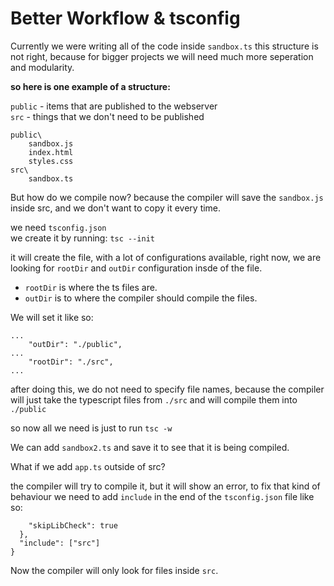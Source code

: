 # Better Workflow & tsconfig

Currently we were writing all of the code inside `sandbox.ts`
this structure is not right, because for bigger projects we will need much more seperation and modularity.

**so here is one example of a structure:**

`public` - items that are published to the webserver  
`src` - things that we don't need to be published 
```
public\ 
    sandbox.js
    index.html
    styles.css
src\
    sandbox.ts
```

But how do we compile now? because the compiler will save the `sandbox.js` inside src, and we don't want to copy it every time.

we need `tsconfig.json`  
we create it by  running:
`tsc --init`

it will create the file, with a lot of configurations available, right now, we are looking for `rootDir`  and `outDir` configuration insde of the file.  
- `rootDir` is where the ts files are.  
- `outDir` is to where the compiler should compile the files.

We will set it like so:
```
...
    "outDir": "./public",
...
    "rootDir": "./src",
...
```

after doing this, we do not need to specify file names, because the compiler will just take the typescript files from `./src` and will compile them into `./public`

so now all we need is just to run `tsc -w`

We can add `sandbox2.ts` and save it to see that it is being compiled.

What if we add `app.ts` outside of src?

the compiler will try to compile it, but it will show an error, to fix that kind of behaviour we need to add `include` in the end of the `tsconfig.json` file like so:
```
    "skipLibCheck": true
  },
  "include": ["src"]
}
```

Now the compiler will only look for files inside `src`.